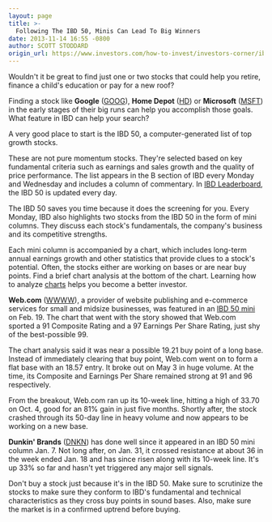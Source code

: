 ```yaml
---
layout: page
title: >-
  Following The IBD 50, Minis Can Lead To Big Winners
date: 2013-11-14 16:55 -0800
author: SCOTT STODDARD
origin_url: https://www.investors.com/how-to-invest/investors-corner/ibd-50-key-to-finding-winning-stocks/
---
```


Wouldn't it be great to find just one or two stocks that could help you retire, finance a child's education or pay for a new roof?

Finding a stock like **Google** ([GOOG](https://research.investors.com/quote.aspx?symbol=GOOG)), **Home Depot** ([HD](https://research.investors.com/quote.aspx?symbol=HD)) or **Microsoft** ([MSFT](https://research.investors.com/quote.aspx?symbol=MSFT)) in the early stages of their big runs can help you accomplish those goals. What feature in IBD can help your search?

A very good place to start is the IBD 50, a computer-generated list of top growth stocks.

These are not pure momentum stocks. They're selected based on key fundamental criteria such as earnings and sales growth and the quality of price performance. The list appears in the B section of IBD every Monday and Wednesday and includes a column of commentary. In [IBD Leaderboard](http://leaderboard.investors.com/leaderboard/leaders/default.aspx), the IBD 50 is updated every day.

The IBD 50 saves you time because it does the screening for you. Every Monday, IBD also highlights two stocks from the IBD 50 in the form of mini columns. They discuss each stock's fundamentals, the company's business and its competitive strengths.

Each mini column is accompanied by a chart, which includes long-term annual earnings growth and other statistics that provide clues to a stock's potential. Often, the stocks either are working on bases or are near buy points. Find a brief chart analysis at the bottom of the chart. Learning how to analyze [charts](http://education.investors.com/) helps you become a better investor.

**Web.com** ([WWWW](https://research.investors.com/quote.aspx?symbol=WWWW)), a provider of website publishing and e-commerce services for small and midsize businesses, was featured in an [IBD 50 mini](http://news.investors.com/investing/021513-644728-web-com-helps-small-businesses-get-online.htm) on Feb. 19. The chart that went with the story showed that Web.com sported a 91 Composite Rating and a 97 Earnings Per Share Rating, just shy of the best-possible 99.

The chart analysis said it was near a possible 19.21 buy point of a long base. Instead of immediately clearing that buy point, Web.com went on to form a flat base with an 18.57 entry. It broke out on May 3 in huge volume. At the time, its Composite and Earnings Per Share remained strong at 91 and 96 respectively.

From the breakout, Web.com ran up its 10-week line, hitting a high of 33.70 on Oct. 4, good for an 81% gain in just five months. Shortly after, the stock crashed through its 50-day line in heavy volume and now appears to be working on a new base.

**Dunkin' Brands** ([DNKN](https://research.investors.com/quote.aspx?symbol=DNKN)) has done well since it appeared in an IBD 50 mini column Jan. 7. Not long after, on Jan. 31, it crossed resistance at about 36 in the week ended Jan. 18 and has since risen along with its 10-week line. It's up 33% so far and hasn't yet triggered any major sell signals.

Don't buy a stock just because it's in the IBD 50. Make sure to scrutinize the stocks to make sure they conform to IBD's fundamental and technical characteristics as they cross buy points in sound bases. Also, make sure the market is in a confirmed uptrend before buying.

